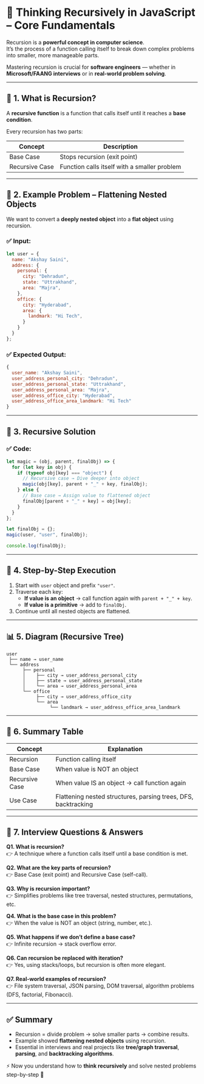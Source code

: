 
# 🔁 Thinking Recursively in JavaScript – Core Fundamentals

Recursion is a **powerful concept in computer science**.  
It’s the process of a function calling itself to break down complex problems into smaller, more manageable parts.

Mastering recursion is crucial for **software engineers** — whether in **Microsoft/FAANG interviews** or in **real-world problem solving**.

---

## 📌 1. What is Recursion?

A **recursive function** is a function that calls itself until it reaches a **base condition**.

Every recursion has two parts:

| Concept       | Description                               |
|---------------|-------------------------------------------|
| Base Case     | Stops recursion (exit point)              |
| Recursive Case| Function calls itself with a smaller problem |

---

## 📌 2. Example Problem – Flattening Nested Objects

We want to convert a **deeply nested object** into a **flat object** using recursion.

### ✅ Input:
```javascript
let user = {
  name: "Akshay Saini",
  address: {
    personal: {
      city: "Dehradun",
      state: "Uttrakhand",
      area: "Majra",
    },
    office: {
      city: "Hyderabad",
      area: {
        landmark: "Hi Tech",
      }
    }
  }
};
```

### ✅ Expected Output:
```javascript
{
  user_name: "Akshay Saini",
  user_address_personal_city: "Dehradun",
  user_address_personal_state: "Uttrakhand",
  user_address_personal_area: "Majra",
  user_address_office_city: "Hyderabad",
  user_address_office_area_landmark: "Hi Tech"
}
```

---

## 📌 3. Recursive Solution

### ✅ Code:
```javascript
let magic = (obj, parent, finalObj) => {
  for (let key in obj) {
    if (typeof obj[key] === "object") {
      // Recursive case → Dive deeper into object
      magic(obj[key], parent + "_" + key, finalObj);
    } else {
      // Base case → Assign value to flattened object
      finalObj[parent + "_" + key] = obj[key];
    }
  }
};

let finalObj = {};
magic(user, "user", finalObj);

console.log(finalObj);
```

---

## 📌 4. Step-by-Step Execution

1. Start with `user` object and prefix `"user"`.
2. Traverse each key:
   - **If value is an object** → call function again with `parent + "_" + key`.
   - **If value is a primitive** → add to `finalObj`.
3. Continue until all nested objects are flattened.

---

## 📊 5. Diagram (Recursive Tree)

```
user
 ├── name → user_name
 └── address
      ├── personal
      │    ├── city → user_address_personal_city
      │    ├── state → user_address_personal_state
      │    └── area → user_address_personal_area
      └── office
           ├── city → user_address_office_city
           └── area
                └── landmark → user_address_office_area_landmark
```

---

## 📌 6. Summary Table

| Concept       | Explanation                                               |
|---------------|-----------------------------------------------------------|
| Recursion     | Function calling itself                                    |
| Base Case     | When value is NOT an object                               |
| Recursive Case| When value IS an object → call function again            |
| Use Case      | Flattening nested structures, parsing trees, DFS, backtracking |

---

## 📌 7. Interview Questions & Answers

**Q1. What is recursion?**  
👉 A technique where a function calls itself until a base condition is met.

**Q2. What are the key parts of recursion?**  
👉 Base Case (exit point) and Recursive Case (self-call).

**Q3. Why is recursion important?**  
👉 Simplifies problems like tree traversal, nested structures, permutations, etc.

**Q4. What is the base case in this problem?**  
👉 When the value is NOT an object (string, number, etc.).

**Q5. What happens if we don’t define a base case?**  
👉 Infinite recursion → stack overflow error.

**Q6. Can recursion be replaced with iteration?**  
👉 Yes, using stacks/loops, but recursion is often more elegant.

**Q7. Real-world examples of recursion?**  
👉 File system traversal, JSON parsing, DOM traversal, algorithm problems (DFS, factorial, Fibonacci).

---

## ✅ Summary

- Recursion = divide problem → solve smaller parts → combine results.  
- Example showed **flattening nested objects** using recursion.  
- Essential in interviews and real projects like **tree/graph traversal**, **parsing**, and **backtracking algorithms**.  

⚡ Now you understand how to **think recursively** and solve nested problems step-by-step 🚀
